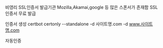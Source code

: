 비영리 SSL인증서 발급기관 
Mozilla,Akamai,google 등 많은 스폰서가 존재함
SSL 인증서 무료 발급

인증서 생성
certbot certonly --standalone -d 사이트명.com -d www.사이트명.com

자동인증

